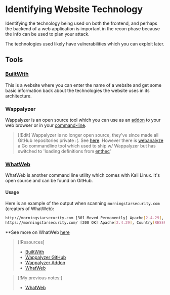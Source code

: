 
# Identifying Website Technology
Identifying the technology being used on both the frontend, and perhaps the backend of a web application is important in the recon phase because the info can be used to plan your attack.

The technologies used likely have vulnerabilities which you can exploit later.
## Tools
### [BuiltWith](https://builtwith.com)
This is a website where you can enter the name of a website and get some basic information back about the technologies the website uses in its architecture.
### Wappalyzer
Wappalyzer is an open source tool which you can use as an [addon](https://addons.mozilla.org/addon/wappalyzer) to your web browser or in your [command-line](https://github.com/wappalyzer/wappalyzer).

> [!Edit]
> Wappalyzer is no longer open source, they've since made all GitHub repositories private :(. See [here](https://github.com/wappalyzer). However there is [webanalyze](https://github.com/rverton/webanalyze) a Go commandline tool which used to ship w/ Wappalyzer but has switched to 'loading definitions from [enthec](https://github.com/enthec/webappanalyzer)'
### [WhatWeb](https://github.com/urbanadventurer/WhatWeb)
WhatWeb is another command line utility which comes with Kali Linux. It's open source and can be found on GitHub.
#### Usage
Here is an example of the output when scanning `morningstarsecurity.com` (creators of WhatWeb):
```bash
http://morningstarsecurity.com [301 Moved Permanently] Apache[2.4.29], Country[RESERVED][ZZ], HTTPServer[Apache/2.4.29], IP[104.225.220.14], RedirectLocation[https://morningstarsecurity.com/], UncommonHeaders[x-redirect-by], x-pingback[http://morningstarsecurity.com/xmlrpc.php]
https://morningstarsecurity.com/ [200 OK] Apache[2.4.29], Country[RESERVED][ZZ], Google-Analytics[Universal][UA-791888-17], HTML5, HTTPServer[Apache/2.4.29], IP[104.225.220.14], JQuery[3.6.4], Open-Graph-Protocol[website], Script[application/ld+json,text/javascript], Title[Home - MorningStar Security], WordPress, WordpressSuperCache
```
**See more on WhatWeb [here](../../../cybersecurity/TTPs/recon/tools/tech-stack/whatweb.md)

> [!Resources]
> - [BuiltWith](https://builtwith.com)
> - [Wappalyzer GitHub](https://github.com/wappalyzer/wappalyzer)
> - [Wappalyzer Addon](https://addons.mozilla.org/addon/wappalyzer)
> - [WhatWeb](https://github.com/urbanadventurer/WhatWeb)

>[!My previous notes:]
> - [WhatWeb](https://github.com/TrshPuppy/obsidian-notes/blob/main/cybersecurity/tools/recon/whatweb.md)




